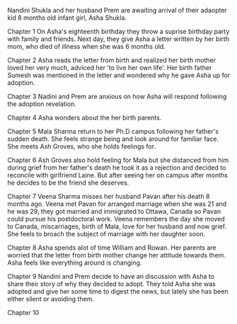 Nandini Shukla and her husband Prem are awaiting arrival of their adaopter kid 8 months old infant girl, Asha Shukla.

Chapter 1
On Asha's eighteenth birthday they throw a suprise birthday party with family and friends. Next day, they give Asha a letter written by her birth mom, who died of illness when she was 6 months old.

Chapter 2
Asha reads the letter from birth and realized her birth mother loved her very much, adviced her 'to live her own life'. Her birth father Sumesh was mentioned in the letter and wondered why he gave Asha up for adoption.

Chapter 3
Nadini and Prem are anxious on how Asha will respond following the adoption revelation.

Chapter 4
Asha wonders about the her birth parents.

Chapter 5
Mala Sharma return to her Ph.D campus following her father's sudden death. She feels strange being and look around for familiar face. She meets Ash Groves, who she holds feelings for. 

Chapter 6
Ash Groves also hold feeling for Mala but she distanced from him during grief from her father's death he took it as a rejection and decided to reconcile with girlfriend Laine. But after seeing her on campus after months he decides to be the friend she deserves.

Chapter 7
Veena Sharma misses her husband Pavan after his death 8 months ago. Veena met Pavan for arranged marriage when she was 21 and he was 29, they got married and immigrated to Ottawa, Canada so Pavan could pursue his postdoctoral work. Veena remembers the day she moved to Canada, miscarriages, birth of Mala, love for her husband and now grief. She feels to broach the subject of marriage with her daughter soon.

Chapter 8
Asha spends alot of time William and Rowan. Her parents are worried that the letter from birth mother change her attitude towards them. Asha feels like everything around is changing.

Chapter 9
Nandini and Prem decide to have an discussion with Asha to share their story of why they decided to adopt. They told Asha she was adopted and give her some time to digest the news, but lately she has been either silent or avoiding them.

Chapter 10
